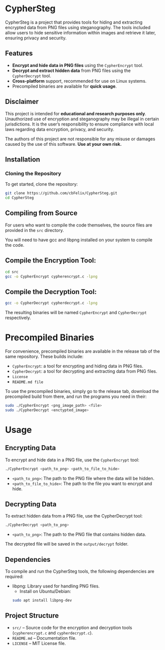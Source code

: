 # CypherSteg

CypherSteg is a project that provides tools for hiding and extracting encrypted data from PNG files using steganography. The tools included allow users to hide sensitive information within images and retrieve it later, ensuring privacy and security.

## Features

- **Encrypt and hide data in PNG files** using the `CypherEncrypt` tool.
- **Decrypt and extract hidden data** from PNG files using the `CypherDecrypt` tool.
- **Cross-platform** support, recommended for use on Linux systems.
- Precompiled binaries are available for **quick usage**.

## Disclaimer

This project is intended for **educational and research purposes only**. Unauthorized use of encryption and steganography may be illegal in certain jurisdictions. It is the user’s responsibility to ensure compliance with local laws regarding data encryption, privacy, and security.

The authors of this project are not responsible for any misuse or damages caused by the use of this software. **Use at your own risk.**

## Installation

### Cloning the Repository

To get started, clone the repository:

```bash
git clone https://github.com/cbFelix/CypherSteg.git
cd CypherSteg
```

## Compiling from Source

For users who want to compile the code themselves, the source files are provided in the `src` directory.

You will need to have gcc and libpng installed on your system to compile the code.

## Compile the Encryption Tool:

```bash
cd src
gcc -o CypherEncrypt cypherencrypt.c -lpng
```

## Compile the Decryption Tool:
```bash
gcc -o CypherDecrypt cypherdecrypt.c -lpng
```

The resulting binaries will be named `CypherEncrypt` and `CypherDecrypt` respectively.

# Precompiled Binaries

For convenience, precompiled binaries are available in the release tab of the same repository. These builds include:

- `CypherEncrypt`: a tool for encrypting and hiding data in PNG files.
- `CypherDecrypt`: a tool for decrypting and extracting data from PNG files.
- `License`
- `README.md file`

To use the precompiled binaries, simply go to the release tab, download the precompiled build from there, and run the programs you need in their:

```bash
sudo ./CypherEncrypt <png_image_path> <file>
sudo ./CypherDecrypt <enctypted_image>
```

# Usage
## Encrypting Data

To encrypt and hide data in a PNG file, use the `CypherEncrypt` tool:

```bash
./CypherEncrypt <path_to_png> <path_to_file_to_hide>
```
- `<path_to_png>`: The path to the PNG file where the data will be hidden.
- `<path_to_file_to_hide>`: The path to the file you want to encrypt and hide.


## Decrypting Data

To extract hidden data from a PNG file, use the CypherDecrypt tool:

```bash
./CypherDecrypt <path_to_png>
```

- `<path_to_png>`: The path to the PNG file that contains hidden data.

The decrypted file will be saved in the `output/decrypt` folder.

## Dependencies

To compile and run the CypherSteg tools, the following dependencies are required:

- libpng: Library used for handling PNG files.
    - Install on Ubuntu/Debian:
    ```bash
    sudo apt install libpng-dev
    ```

## Project Structure

- `src/` – Source code for the encryption and decryption tools (`cypherencrypt.c` and `cypherdecrypt.c`).
- `README.md` – Documentation file.
- `LICENSE` – MIT License file.


